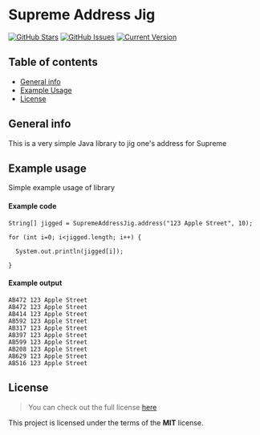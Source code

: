 Supreme Address Jig
============
[![GitHub Stars](https://img.shields.io/github/stars/bruhjimbo/SupremeAddressJig.svg)](https://github.com/bruhjimbo/SupremeAddressJig/stargazers) [![GitHub Issues](https://img.shields.io/github/issues/bruhjimbo/SupremeAddressJig.svg)](https://github.com/bruhjimbo/SupremeAddressJig/issues) [![Current Version](https://img.shields.io/badge/version-1.0.0-green.svg)](https://github.com/bruhjimbo/SupremeAddressJig/node-chat)

## Table of contents
* [General info](#general-info)
* [Example Usage](#example-usage)
* [License](#license)

## General info
This is a very simple Java library to jig one's address for Supreme
	
## Example usage
Simple example usage of library
#### Example code
```
String[] jigged = SupremeAddressJig.address("123 Apple Street", 10);
		
for (int i=0; i<jigged.length; i++) {

  System.out.println(jigged[i]);

}
```
#### Example output
```
AB472 123 Apple Street
AB472 123 Apple Street
AB414 123 Apple Street
AB592 123 Apple Street
AB317 123 Apple Street
AB397 123 Apple Street
AB599 123 Apple Street
AB208 123 Apple Street
AB629 123 Apple Street
AB516 123 Apple Street
```
## License
>You can check out the full license [here](https://github.com/bruhjimbo/SupremeAddressJig/blob/master/LICENSE)

This project is licensed under the terms of the **MIT** license.
